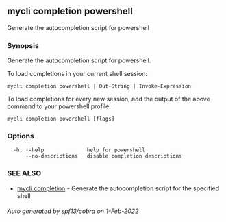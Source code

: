 ## mycli completion powershell

Generate the autocompletion script for powershell

### Synopsis

Generate the autocompletion script for powershell.

To load completions in your current shell session:

	mycli completion powershell | Out-String | Invoke-Expression

To load completions for every new session, add the output of the above command
to your powershell profile.


```
mycli completion powershell [flags]
```

### Options

```
  -h, --help              help for powershell
      --no-descriptions   disable completion descriptions
```

### SEE ALSO

* [mycli completion](mycli_completion.md)	 - Generate the autocompletion script for the specified shell

###### Auto generated by spf13/cobra on 1-Feb-2022
